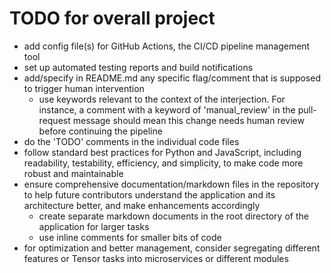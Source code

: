 # TODO for overall project
- add config file(s) for GitHub Actions, the CI/CD pipeline management tool 
- set up automated testing reports and build notifications
- add/specify in README.md any specific flag/comment that is supposed to trigger human intervention
    - use keywords relevant to the context of the interjection. For instance, a comment with a keyword of 'manual_review' in the pull-request message should mean this change needs human review before continuing the pipeline
- do the 'TODO' comments in the individual code files
- follow standard best practices for Python and JavaScript, including readability, testability, efficiency, and simplicity, to make code more robust and maintainable
- ensure comprehensive documentation/markdown files in the repository to help future contributors understand the application and its architecture better, and make enhancements accordingly
    - create separate markdown documents in the root directory of the application for larger tasks
    - use inline comments for smaller bits of code
- for optimization and better management, consider segregating different features or Tensor tasks into microservices or different modules